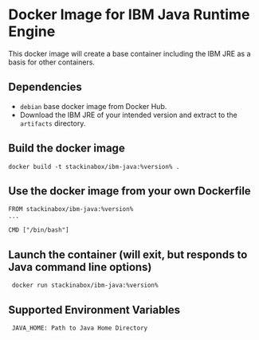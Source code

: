 # Docker Image for IBM Java Runtime Engine

This docker image will create a base container including the IBM JRE as a basis for other containers.

## Dependencies

- `debian` base docker image from Docker Hub.
- Download the IBM JRE of your intended version and extract to the `artifacts` directory.

## Build the docker image

    docker build -t stackinabox/ibm-java:%version% .
    
## Use the docker image from your own Dockerfile

	FROM stackinabox/ibm-java:%version%
	...

	CMD ["/bin/bash"]
	
## Launch the container (will exit, but responds to Java command line options)

     docker run stackinabox/ibm-java:%version%
	
## Supported Environment Variables

     JAVA_HOME: Path to Java Home Directory
 
